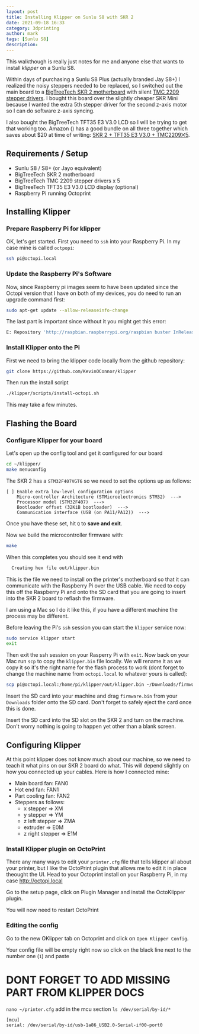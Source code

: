 ```yaml
---
layout: post
title: Installing Klipper on Sunlu S8 with SKR 2
date: 2021-09-18 16:33
category: 3dprinting
author: mark
tags: [Sunlu S8]
description:
---
```


This walkthough is really just notes for me and anyone else that wants to install _klipper_ on a Sunlu S8.

Within days of purchasing a Sunlu S8 Plus (actually branded Jay S8+) I realized the noisy steppers needed to be replaced, so I switched out the main board to a [BigTreeTech SKR 2 motherboard](https://amzn.to/2Xu85Es) with silent [TMC 2209 stepper drivers](https://amzn.to/3tRzsEE). I bought this board over the slightly cheaper SKR Mini because I wanted the extra 5th stepper driver for the second z-axis motor so I can do software z-axis syncing.

I also bought the BigTreeTech TFT35 E3 V3.0 LCD so I will be trying to get that working too. Amazon (<i class="fab fa-amazon"></i>) has a good bundle on all three together which saves about $20 at time of writing: [SKR 2 + TFT35 E3 V3.0 + TMC2209⨉5](https://amzn.to/2Xxtj4g).

## Requirements / Setup

- Sunlu S8 / S8+ (or Jayo equivalent)
- BigTreeTech SKR 2 motherboard
- BigTreeTech TMC 2209 stepper drivers x 5
- BigTreeTech TFT35 E3 V3.0 LCD display (optional)
- Raspberry Pi running Octoprint

## Installing Klipper

### Prepare Raspberry Pi for klipper

OK, let's get started. First you need to `ssh` into your Raspberry Pi. In my case mine is called `octpopi`:

```sh
ssh pi@octopi.local
```

### Update the Raspberry Pi's Software

Now, since Raspberry pi images seem to have been updated since the Octopi version that I have on both of my devices, you do need to run an upgrade command first:

```sh
sudo apt-get update --allow-releaseinfo-change
```

The last part is important since without it you might get this error:

```sh
E: Repository 'http://raspbian.raspberrypi.org/raspbian buster InRelease' changed its 'Suite' value from 'stable' to 'oldstable'
```

### Install Klipper onto the Pi

First we need to bring the klipper code locally from the github repository:

```sh
git clone https://github.com/KevinOConnor/klipper
```

Then run the install script

```sh
./klipper/scripts/install-octopi.sh
```

This may take a few minutes.

## Flashing the Board

### Configure Klipper for your board

Let's open up the config tool and get it configured for our board

```sh
cd ~/klipper/
make menuconfig
```

The SKR 2 has a `STM32F407VGT6` so we need to set the options up as follows:

    [ ] Enable extra low-level configuration options
        Micro-controller Architecture (STMicroelectronics STM32)  --->
        Processor model (STM32F407)  --->
        Bootloader offset (32KiB bootloader)  --->
        Communication interface (USB (on PA11/PA12))  --->

Once you have these set, hit `Q` to **save and exit**.

Now we build the microcontroller firmware with:

```sh
make
```

When this completes you should see it end with

```sh
  Creating hex file out/klipper.bin
```

This is the file we need to install on the printer's motherboard so that it can communicate with the Raspberry Pi over the USB cable. We need to copy this off the Raspberry Pi and onto the SD card that you are going to insert into the SKR 2 board to reflash the firmware.

I am using a Mac so I do it like this, if you have a different machine the process may be different.

Before leaving the Pi's `ssh` session you can start the `klipper` service now:

```sh
sudo service klipper start
exit
```

Then exit the ssh session on your Rasperry Pi with `exit`. Now back on your Mac run `scp` to copy the `klipper.bin` file locally. We will rename it as we copy it so it's the right name for the flash process to work (dont forget to change the machine name from `octopi.local` to whatever yours is called):

```sh
scp pi@octopi.local:/home/pi/klipper/out/klipper.bin ~/Downloads/firmware.bin
```

Insert the SD card into your machine and drag `firmware.bin` from your `Downloads` folder onto the SD card. Don't forget to safely eject the card once this is done.

Insert the SD card into the SD slot on the SKR 2 and turn on the machine. Don't worry nothing is going to happen yet other than a blank screen.

## Configuring Klipper

At this point klipper does not know much about our machine, so we need to teach it what pins on our SKR 2 board do what. This will depend slightly on how you connected up your cables. Here is how I connected mine:

- Main board fan: FAN0
- Hot end fan: FAN1
- Part cooling fan: FAN2
- Steppers as follows:
  - x stepper => XM
  - y stepper => YM
  - z left stepper => ZMA
  - extruder => E0M
  - z right stepper => E1M

### Install Klipper plugin on OctoPrint

There any many ways to edit your `printer.cfg` file that tells klipper all about your printer, but I like the OctoPrint plugin that allows me to edit it in place theought the UI. Head to your Octoprint install on your Raspberry Pi, in my case http://octopi.local

Go to the setup page, click on Plugin Manager and install the OctoKlipper plugin.

You will now need to restart OctoPrint

### Editing the config

Go to the new OKlipper tab on Octoprint and click on `Open Klipper Config`.

Your config file will be empty right now so click on the black line next to the number one (`1`) and paste

# DONT FORGET TO ADD MISSING PART FROM KLIPPER DOCS

`nano ~/printer.cfg`
add in the mcu section
`ls /dev/serial/by-id/*`

```
[mcu]
serial: /dev/serial/by-id/usb-1a86_USB2.0-Serial-if00-port0
```
